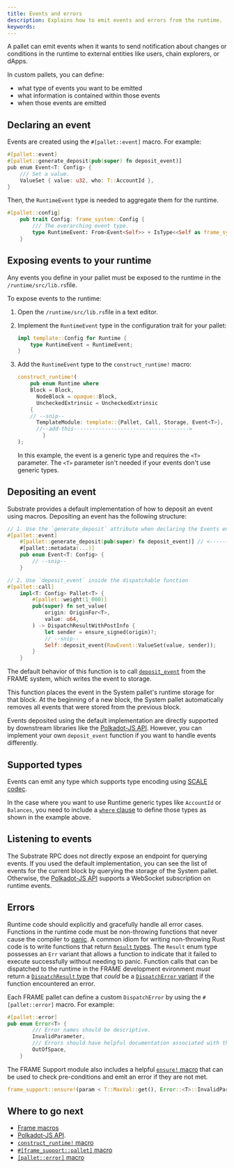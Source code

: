 ```yaml
---
title: Events and errors
description: Explains how to emit events and errors from the runtime.
keywords:
---
```


A pallet can emit events when it wants to send notification about changes or conditions in the runtime to external entities like users, chain explorers, or dApps.

In custom pallets, you can define:

- what type of events you want to be emitted 
- what information is contained within those events
- when those events are emitted

## Declaring an event

Events are created using the `#[pallet::event]` macro.
For example:

```rust
#[pallet::event]
#[pallet::generate_deposit(pub(super) fn deposit_event)]
pub enum Event<T: Config> {
	/// Set a value.
	ValueSet { value: u32, who: T::AccountId },
}
```

Then, the `RuntimeEvent` type is needed to aggregate them for the runtime.

```rust
#[pallet::config]
	pub trait Config: frame_system::Config {
		/// The overarching event type.
		type RuntimeEvent: From<Event<Self>> + IsType<<Self as frame_system::Config>::RuntimeEvent>;
	}
```

## Exposing events to your runtime

Any events you define in your pallet must be exposed to the runtime in the `/runtime/src/lib.rs`file.

To expose events to the runtime:

1. Open the `/runtime/src/lib.rs`file in a text editor.
   
1. Implement the `RuntimeEvent` type in the configuration trait for your pallet:
   
	 ```rust
	 impl template::Config for Runtime {
		 type RuntimeEvent = RuntimeEvent;
	 }
	 ```

1. Add the `RuntimeEvent` type to the `construct_runtime!` macro:
   
	 ```rust
	 construct_runtime!(
		 pub enum Runtime where
	  	 Block = Block,
		   NodeBlock = opaque::Block,
		   UncheckedExtrinsic = UncheckedExtrinsic
		 {
	     // --snip--
		   TemplateModule: template::{Pallet, Call, Storage, Event<T>},
		   //--add-this------------------------------------->
			 }
	 );
   ```
	 
	 In this example, the event is a generic type and requires the `<T>` parameter.
	 The `<T>` parameter isn't needed if your events don't use generic types.

## Depositing an event

Substrate provides a default implementation of how to deposit an event using macros.
Depositing an event has the following structure:

```rust
// 1. Use the `generate_deposit` attribute when declaring the Events enum.
#[pallet::event]
	#[pallet::generate_deposit(pub(super) fn deposit_event)] // <------ here ----
	#[pallet::metadata(...)]
	pub enum Event<T: Config> {
		// --snip--
	}

// 2. Use `deposit_event` inside the dispatchable function
#[pallet::call]
	impl<T: Config> Pallet<T> {
		#[pallet::weight(1_000)]
		pub(super) fn set_value(
			origin: OriginFor<T>,
			value: u64,
		) -> DispatchResultWithPostInfo {
			let sender = ensure_signed(origin)?;
			// --snip--
			Self::deposit_event(RawEvent::ValueSet(value, sender));
		}
	}
```

The default behavior of this function is to call [`deposit_event`](https://paritytech.github.io/substrate/master/frame_system/pallet/struct.Pallet.html#method.deposit_event) from the FRAME system, which writes the event to storage.

This function places the event in the System pallet's runtime storage for that block.
At the beginning of a new block, the System pallet automatically removes all events that were stored from the previous block.

Events deposited using the default implementation are directly supported by downstream libraries like the [Polkadot-JS API](https://github.com/polkadot-js/api).
However, you can implement your own `deposit_event` function if you want to handle events differently.

## Supported types

Events can emit any type which supports type encoding using [SCALE codec](/reference/scale-codec).

In the case where you want to use Runtime generic types like `AccountId` or `Balances`, you need to
include a [`where` clause](https://doc.rust-lang.org/rust-by-example/generics/where.html) to define
those types as shown in the example above.

## Listening to events

The Substrate RPC does not directly expose an endpoint for querying events.
If you used the default implementation, you can see the list of events for the current block by querying the storage of the System pallet.
Otherwise, the [Polkadot-JS API](https://github.com/polkadot-js/api) supports a WebSocket subscription on runtime events.

## Errors

Runtime code should explicitly and gracefully handle all error cases.
Functions in the runtime code must be non-throwing functions that never cause the compiler to [panic](https://doc.rust-lang.org/book/ch09-03-to-panic-or-not-to-panic.html).
A common idiom for writing non-throwing Rust code is to write functions that return [`Result` types](https://paritytech.github.io/substrate/master/frame_support/dispatch/result/enum.Result.html).
The `Result` enum type possesses an `Err` variant that allows a function to indicate that it failed to execute successfully without needing to panic. 
Function calls that can be dispatched to the runtime in the FRAME development evironment _must_ return a [`DispatchResult` type](https://paritytech.github.io/substrate/master/frame_support/dispatch/type.DispatchResult.html) that _could_ be a [`DispatchError` variant](https://paritytech.github.io/substrate/master/frame_support/dispatch/enum.DispatchError.html) if the function encountered an error.

Each FRAME pallet can define a custom `DispatchError` by using the `#[pallet::error]` macro.
For example:

```rust
#[pallet::error]
pub enum Error<T> {
		/// Error names should be descriptive.
		InvalidParameter,
		/// Errors should have helpful documentation associated with them.
		OutOfSpace,
	}
```

The FRAME Support module also includes a helpful [`ensure!` macro](https://paritytech.github.io/substrate/master/frame_support/macro.ensure.html) that can be used to check pre-conditions and emit an error if they are not met.

```rust
frame_support::ensure!(param < T::MaxVal::get(), Error::<T>::InvalidParameter);
```

## Where to go next

- [Frame macros](/reference/frame-macros)
- [Polkadot-JS API](https://github.com/polkadot-js/api).
- [`construct_runtime!` macro](https://paritytech.github.io/substrate/master/frame_support/macro.construct_runtime.html)
- [`#[frame_support::pallet]` macro](https://paritytech.github.io/substrate/master/frame_support/attr.pallet.html)
- [`[pallet::error]` macro](https://paritytech.github.io/substrate/master/frame_support/attr.pallet.html#error-palleterror-optional)
